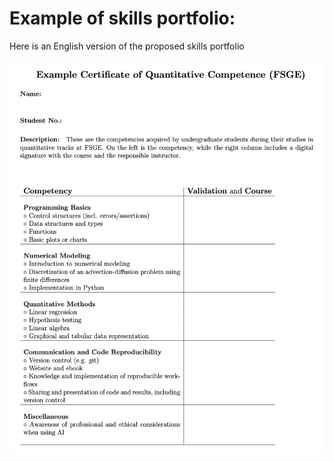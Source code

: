 # Example of skills portfolio:

Here is an English version of the proposed skills portfolio

![](Skills_Portfolio.png)
